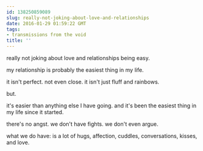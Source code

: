 ```yaml
---
id: 138250859089
slug: really-not-joking-about-love-and-relationships
date: 2016-01-29 01:59:22 GMT
tags:
- transmissions from the void
title: ''
---
```

really not joking about love and relationships being easy. 

my relationship is probably the easiest thing in my life. 

it isn't perfect. not even close. it isn't just fluff and rainbows. 

but. 

it's easier than anything else I have going. and it's been the easiest thing in my life since it started. 

there's no angst. we don't have fights. we don't even argue. 

what we do have: is a lot of hugs,  affection, cuddles, conversations, kisses, and love.